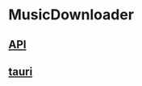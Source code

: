 # MusicDownloader

## [API](https://music-api.gdstudio.xyz/api.php)

## [tauri](https://tauri.app/zh-cn/learn/window-customization/)
